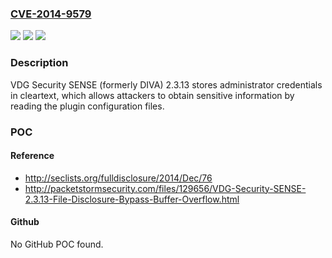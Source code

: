 ### [CVE-2014-9579](https://cve.mitre.org/cgi-bin/cvename.cgi?name=CVE-2014-9579)
![](https://img.shields.io/static/v1?label=Product&message=n%2Fa&color=blue)
![](https://img.shields.io/static/v1?label=Version&message=n%2Fa&color=blue)
![](https://img.shields.io/static/v1?label=Vulnerability&message=n%2Fa&color=brighgreen)

### Description

VDG Security SENSE (formerly DIVA) 2.3.13 stores administrator credentials in cleartext, which allows attackers to obtain sensitive information by reading the plugin configuration files.

### POC

#### Reference
- http://seclists.org/fulldisclosure/2014/Dec/76
- http://packetstormsecurity.com/files/129656/VDG-Security-SENSE-2.3.13-File-Disclosure-Bypass-Buffer-Overflow.html

#### Github
No GitHub POC found.

